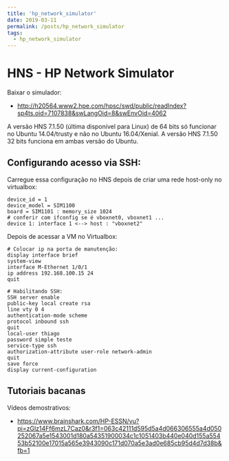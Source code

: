 ```yaml
---
title: 'hp_network_simulator'
date: 2019-03-11
permalink: /posts/hp_network_simulator
tags:
  - hp_network_simulator
---
```



# HNS - HP Network Simulator

Baixar o simulador: 

 - http://h20564.www2.hpe.com/hpsc/swd/public/readIndex?sp4ts.oid=7107838&swLangOid=8&swEnvOid=4062

A versão HNS 7.1.50 (última disponível para Linux) de 64 bits só funcionar no 
Ubuntu 14.04/trusty e não no Ubuntu 16.04/Xenial. A versão HNS 7.1.50 32 bits 
funciona em ambas versão do Ubuntu.


## Configurando acesso via SSH:

Carregue essa configuração no HNS depois de criar uma rede host-only no virtualbox:

    device_id = 1
    device_model = SIM1100
    board = SIM1101 : memory_size 1024
    # conferir com ifconfig se é vboxnet0, vboxnet1 ...
    device 1: interface 1 <--> host : "vboxnet2"

Depois de acessar a VM no Virtualbox:

    # Colocar ip na porta de manutenção:
    display interface brief
    system-view
    interface M-Ethernet 1/0/1
    ip address 192.168.100.15 24
    quit
    
    # Habilitando SSH:
    SSH server enable
    public-key local create rsa
    line vty 0 4 
    authentication-mode scheme
    protocol inbound ssh 
    quit
    local-user thiago
    password simple teste
    service-type ssh
    authorization-attribute user-role network-admin
    quit 
    save force
    display current-configuration


## Tutoriais bacanas

Vídeos demostrativos:

 - https://www.brainshark.com/HP-ESSN/vu?pi=zGlz14Ff6mzL7Caz0&r3f1=063c42111d595d5a4d066306555a4d050252067a5e1543001d180a54351900034c1c1051403b440e040d155a55453b52100e17015a565e3943090c171d070a5e3ad0e685cb95d4d7d38b&fb=1
